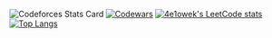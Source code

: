 <div>
  
  ![Codeforces Stats Card](https://codeforces-stats-api.herokuapp.com/stats?username=wweverma1&theme=1)
  [![Codewars](https://github.r2v.ch/codewars?user=4e1&top_languages=true)](https://www.codewars.com/users/4e1)
  [![4e1owek's LeetCode stats](https://leetcode-stats-six.vercel.app/?username=atvKail&theme=dark)]([https://fasthub.cc/KnlnKS/leetcode-stats])
  [![Top Langs](https://github-readme-stats.vercel.app/api/top-langs/?username=atvKail&layout=compact)](https://fasthub.cc/anuraghazra/github-readme-stats)
  
</div>
